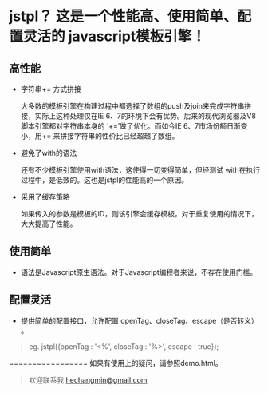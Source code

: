 jstpl？ 这是一个性能高、使用简单、配置灵活的 javascript模板引擎！
=============

**高性能**
--------------

* 字符串+= 方式拼接

  大多数的模板引擎在构建过程中都选择了数组的push及join来完成字符串拼接，实际上这种处理仅在IE 6、7的环境下会有优势。后来的现代浏览器及V8脚本引擎都对字符串本身的 ‘+=’做了优化。而如今IE 6、7市场份额日渐变小，用+= 来拼接字符串的性价比已经超越了数组。

* 避免了with的语法

  还有不少模板引擎使用with语法，这使得一切变得简单，但经测试 with在执行过程中，是低效的。这也是jstpl的性能高的一个原因。

* 采用了缓存策略

  如果传入的参数是模板的ID，则该引擎会缓存模板，对于重复使用的情况下，大大提高了性能。

**使用简单**
--------------

* 语法是Javascript原生语法。对于Javascript编程者来说，不存在使用门槛。

**配置灵活**
--------------

* 提供简单的配置接口，允许配置 openTag、closeTag、escape（是否转义） 。

> eg.  jstpl({openTag : '<%', closeTag : '%>', escape : true});

=================
如果有使用上的疑问，请参照demo.html。

> 欢迎联系我 [hechangmin@gmail.com](mailto://hechangmin@gmail.com)
